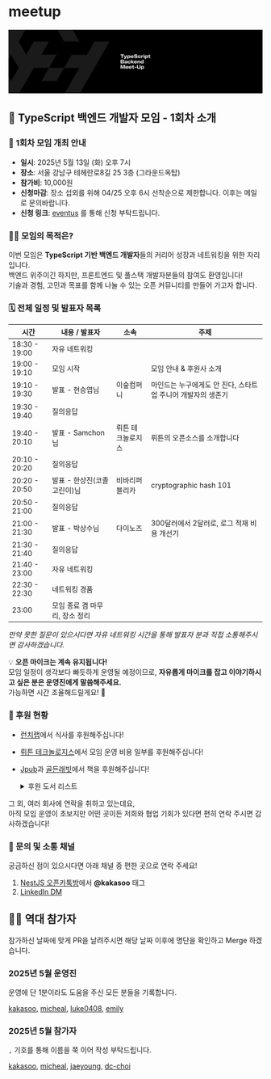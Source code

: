 # meetup

![logo](../logo/banner.png)

## 🧪 TypeScript 백엔드 개발자 모임 - 1회차 소개

### 🎉 1회차 모임 개최 안내

- **일시**: 2025년 5월 13일 (화) 오후 7시
- **장소**: 서울 강남구 테헤란로8길 25 3층 (그라운드옥탑)
- **참가비**: 10,000원
- **신청마감**: 장소 섭외를 위해 04/25 오후 6시 선착순으로 제한합니다. 이후는 메일로 문의바랍니다.
- **신청 링크**: [eventus](https://event-us.kr/tsbackendmeetup/event/102317) 를 통해 신청 부탁드립니다.

### 🧑‍💻 모임의 목적은?

이번 모임은 **TypeScript 기반 백엔드 개발자**들의 커리어 성장과 네트워킹을 위한 자리입니다.  
백엔드 위주이긴 하지만, 프론트엔드 및 풀스택 개발자분들의 참여도 환영입니다!  
기술과 경험, 고민과 목표를 함께 나눌 수 있는 오픈 커뮤니티를 만들어 가고자 합니다.

### 🗓️ 전체 일정 및 발표자 목록

| 시간          | 내용 / 발표자                  | 소속              | 주제                                                         |
| ------------- | ------------------------------ | ----------------- | ------------------------------------------------------------ |
| 18:30 - 19:00 | 자유 네트워킹                  |                   |                                                              |
| 19:00 - 19:10 | 모임 시작                      |                   | 모임 안내 & 후원사 소개                                      |
| 19:10 - 19:30 | 발표 - 현승엽님                | 이숲컴퍼니        | 마인드는 누구에게도 안 진다, 스타트업 주니어 개발자의 생존기 |
| 19:30 - 19:40 | 질의응답                       |                   |                                                              |
| 19:40 - 20:10 | 발표 - Samchon님               | 뤼튼 테크놀로지스 | 뤼튼의 오픈소스를 소개합니다                                 |
| 20:10 - 20:20 | 질의응답                       |                   |                                                              |
| 20:20 - 20:50 | 발표 - 한상진(코졸고린이)님    | 비바리퍼블리카    | cryptographic hash 101                                       |
| 20:50 - 21:00 | 질의응답                       |                   |                                                              |
| 21:00 - 21:30 | 발표 - 박상수님                | 다이노즈          | 300달러에서 2달러로, 로그 적재 비용 개선기                   |
| 21:30 - 21:40 | 질의응답                       |                   |                                                              |
| 21:40 - 23:00 | 자유 네트워킹                  |                   |                                                              |
| 22:30 - 22:30 | 네트워킹 경품                  |                   |                                                              |
| 23:00         | 모임 종료 겸 마무리, 장소 정리 |                   |                                                              |

_만약 못한 질문이 있으시다면 자유 네트워킹 시간을 통해 발표자 분과 직접 소통해주시면 감사하겠습니다._

💡 **오픈 마이크는 계속 유지됩니다!**  
모임 일정이 생각보다 빠듯하게 운영될 예정이므로, **자유롭게 마이크를 잡고 이야기하시고 싶은 분은 운영진에게 말씀해주세요.**  
가능하면 시간 조율해드릴게요! 🙌

### 💖 후원 현황

- [런치랩](https://www.lunchlab.me/)에서 식사를 후원해주십니다!
- [뤼튼 테크놀로지스](https://wrtn.io/)에서 모임 운영 비용 일부를 후원해주십니다!
- [Jpub](http://jpub.tistory.com/)과 [골든래빗](https://goldenrabbit.co.kr/)에서 책을 후원해주십니다!

    <details>
    <summary>후원 도서 리스트</summary>

  | 후원사   | 도서명                                                                                                                       |
  | -------- | ---------------------------------------------------------------------------------------------------------------------------- |
  | Jpub     | [헬로 Bun](https://jpub.tistory.com/468783)                                                                                  |
  | Jpub     | [NestJS로 배우는 백엔드 프로그래밍](https://jpub.tistory.com/1352)                                                           |
  | Jpub     | [대규모 리액트 웹 앱 개발](https://jpub.tistory.com/468819)                                                                  |
  | 골든래빗 | [개발자 원칙](https://goldenrabbit.co.kr/product/%ea%b0%9c%eb%b0%9c%ec%9e%90-%ec%9b%90%ec%b9%99%ed%99%95%ec%9e%a5%ed%8c%90/) |
  | 골든래빗 | [요즘 우아한 개발](https://goldenrabbit.co.kr/product/%ec%9a%94%ec%a6%98-%ec%9a%b0%ec%95%84%ed%95%9c-%ea%b0%9c%eb%b0%9c/)    |

    </details>

그 외, 여러 회사에 연락을 취하고 있는데요,  
아직 모임 운영이 초보지만 어떤 곳이든 저희와 협업 기회가 있다면 편히 연락 주시면 감사하겠습니다!

### 💬 문의 및 소통 채널

궁금하신 점이 있으시다면 아래 채널 중 편한 곳으로 연락 주세요!

1. [NestJS 오픈카톡방](https://open.kakao.com/o/ggLiN79c)에서 **@kakasoo** 태그
2. [LinkedIn DM](http://www.linkedin.com/in/kakasoo)

## 🧑‍💻 역대 참가자

참가하신 날짜에 맞게 PR을 날려주시면 해당 날짜 이후에 명단을 확인하고 Merge 하겠습니다.

### 2025년 5월 운영진

운영에 단 1분이라도 도움을 주신 모든 분들을 기록합니다.

[kakasoo](https://github.com/kakasoo), [micheal](https://github.com/8471919), [luke0408](https://github.com/luke0408), [emily](https://github.com/emily-uiux)

### 2025년 5월 참가자

`,` 기호를 통해 이름을 쭉 이어 작성 부탁드립니다.

[kakasoo](https://github.com/kakasoo), [micheal](https://github.com/8471919), [jaeyoung](https://github.com/Yu-Jaeyoung), [dc-choi](https://github.com/dc-choi)
